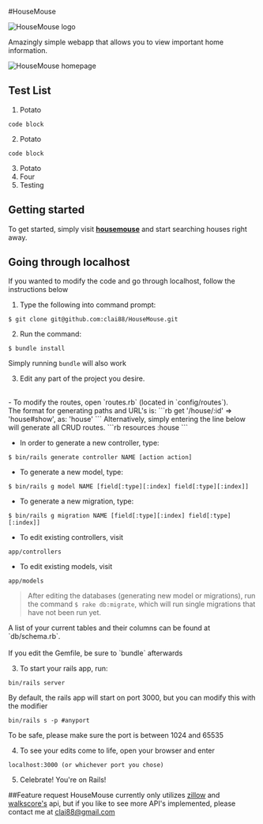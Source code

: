 #HouseMouse

![HouseMouse logo](http://i.imgur.com/IdyzFk7.jpg)

Amazingly simple webapp that allows you to view important home information.

![HouseMouse homepage](http://i.imgur.com/CwrdiAx.png)

## Test List
1. Potato
```
code block
```
2. Potato
```
code block
```

3. Potato
4. Four
5. Testing

## Getting started

To get started, simply visit [**housemouse**](https://housemouse.herokuapp.com/) and start searching houses right away.

## Going through localhost

If you wanted to modify the code and go through localhost, follow the instructions below

1. Type the following into command prompt:
```
$ git clone git@github.com:clai88/HouseMouse.git
```

2. Run the command:
```
$ bundle install
```
Simply running `bundle` will also work

3. Edit any part of the project you desire.
<br />
- To modify the routes, open `routes.rb` (located in `config/routes`).
<br />
The format for generating paths and URL's is:
```rb
get '/house/:id' => 'house#show', as: 'house'
```
Alternatively, simply entering the line below will generate all CRUD routes.
```rb
resources :house
```

- In order to generate a new controller, type:
```
$ bin/rails generate controller NAME [action action]
```
- To generate a new model, type:
```
$ bin/rails g model NAME [field[:type][:index] field[:type][:index]]
```
- To generate a new migration, type:
```
$ bin/rails g migration NAME [field[:type][:index] field[:type][:index]]
```
- To edit existing controllers, visit
```
app/controllers
```
- To edit existing models, visit
```
app/models
```
>After editing the databases (generating new model or migrations), run the command `$ rake db:migrate`, which will run single migrations that have not been run yet.  
<bbr />
A list of your current tables and their columns can be found at `db/schema.rb`.
<br />
<br />
If you edit the Gemfile, be sure to `bundle` afterwards


3. To start your rails app, run:
```
bin/rails server
```

By default, the rails app will start on port 3000, but you can modify this with the modifier
```
bin/rails s -p #anyport
```

To be safe, please make sure the port is between 1024 and 65535

4. To see your edits come to life, open your browser and enter
```http
localhost:3000 (or whichever port you chose)
```
5. Celebrate! You're on Rails!

##Feature request
HouseMouse currently only utilizes [zillow](http://www.zillow.com/howto/api/APIOverview.htm) and [walkscore's](https://www.walkscore.com/professional/api.php) api, but if you like to see more API's implemented, please contact me at clai88@gmail.com
